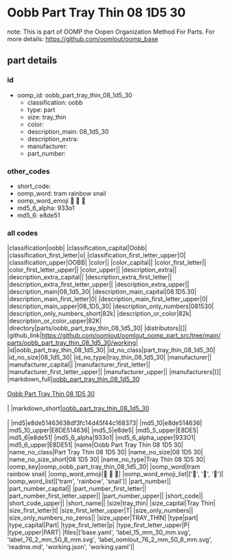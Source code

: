 # Oobb Part Tray Thin 08 1D5 30  

note: This is part of OOMP the Oopen Organization Method For Parts. For more details: https://github.com/oomlout/oomp_base

##  part details





### id
* oomp_id: oobb_part_tray_thin_08_1d5_30
  * classification: oobb
  * type: part
  * size: tray_thin
  * color: 
  * description_main: 08_1d5_30
  * description_extra: 
  * manufacturer: 
  * part_number: 

### other_codes
* short_code: 
* oomp_word: tram rainbow snail
* oomp_word_emoji :tram: :rainbow: :snail:
* md5_6_alpha: 933o1
* md5_6: e8de51

### all codes 
|classification|oobb|
|classification_capital|Oobb|
|classification_first_letter|o|
|classification_first_letter_upper|O|
|classification_upper|OOBB|
|color||
|color_capital||
|color_first_letter||
|color_first_letter_upper||
|color_upper||
|description_extra||
|description_extra_capital||
|description_extra_first_letter||
|description_extra_first_letter_upper||
|description_extra_upper||
|description_main|08_1d5_30|
|description_main_capital|08.1D5.30|
|description_main_first_letter|0|
|description_main_first_letter_upper|0|
|description_main_upper|08_1D5_30|
|description_only_numbers|081530|
|description_only_numbers_short|82k|
|description_or_color|82k|
|description_or_color_upper|82K|
|directory|parts/oobb_part_tray_thin_08_1d5_30|
|distributors|[]|
|github_link|https://github.com/oomlout/oomlout_oomp_part_src/tree/main/parts/oobb_part_tray_thin_08_1d5_30/working|
|id|oobb_part_tray_thin_08_1d5_30|
|id_no_class|part_tray_thin_08_1d5_30|
|id_no_size|08_1d5_30|
|id_no_type|tray_thin_08_1d5_30|
|manufacturer||
|manufacturer_capital||
|manufacturer_first_letter||
|manufacturer_first_letter_upper||
|manufacturer_upper||
|manufacturers|[]|
|markdown_full|[oobb_part_tray_thin_08_1d5_30](https://github.com/oomlout/oomlout_oomp_part_src/tree/main/parts/oobb_part_tray_thin_08_1d5_30/working)<br>[](https://github.com/oomlout/oomlout_oomp_part_src/tree/main/parts/oobb_part_tray_thin_08_1d5_30/working)<br>[Oobb Part Tray Thin 08 1D5 30](https://github.com/oomlout/oomlout_oomp_part_src/tree/main/parts/oobb_part_tray_thin_08_1d5_30/working)<br><br>|
|markdown_short|[oobb_part_tray_thin_08_1d5_30](https://github.com/oomlout/oomlout_oomp_part_src/tree/main/parts/oobb_part_tray_thin_08_1d5_30/working)<br><br>|
|md5|e8de51463638df3fc14d45f44c168373|
|md5_10|e8de514636|
|md5_10_upper|E8DE514636|
|md5_5|e8de5|
|md5_5_upper|E8DE5|
|md5_6|e8de51|
|md5_6_alpha|933o1|
|md5_6_alpha_upper|933O1|
|md5_6_upper|E8DE51|
|name|Oobb Part Tray Thin 08 1D5 30|
|name_no_class|Part Tray Thin 08 1D5 30|
|name_no_size|08 1D5 30|
|name_no_size_short|08 1D5 30|
|name_no_type|Tray Thin 08 1D5 30|
|oomp_key|oomp_oobb_part_tray_thin_08_1d5_30|
|oomp_word|tram rainbow snail|
|oomp_word_emoji|:tram: :rainbow: :snail:|
|oomp_word_emoji_list|[':tram:', ':rainbow:', ':snail:']|
|oomp_word_list|['tram', 'rainbow', 'snail']|
|part_number||
|part_number_capital||
|part_number_first_letter||
|part_number_first_letter_upper||
|part_number_upper||
|short_code||
|short_code_upper||
|short_name||
|size|tray_thin|
|size_capital|Tray Thin|
|size_first_letter|t|
|size_first_letter_upper|T|
|size_only_numbers||
|size_only_numbers_no_zeros||
|size_upper|TRAY_THIN|
|type|part|
|type_capital|Part|
|type_first_letter|p|
|type_first_letter_upper|P|
|type_upper|PART|
|files|['base.yaml', 'label_15_mm_30_mm.svg', 'label_76_2_mm_50_8_mm.svg', 'label_oomlout_76_2_mm_50_8_mm.svg', 'readme.md', 'working.json', 'working.yaml']|
